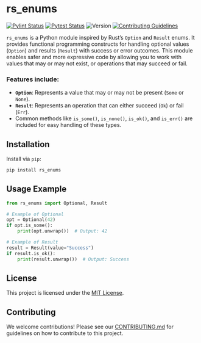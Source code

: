 # rs_enums

[![Pylint Status](https://github.com/ImKairat/rs_enums/actions/workflows/pylint.yml/badge.svg)](https://github.com/ImKairat/rs_enums/actions/workflows/pylint.yml)
[![Pytest Status](https://github.com/ImKairat/rs_enums/actions/workflows/pytest.yml/badge.svg)](https://github.com/ImKairat/rs_enums/actions/workflows/pytest.yml)
![Version](https://img.shields.io/github/v/release/ImKairat/rs_enums)
[![Contributing Guidelines](https://img.shields.io/badge/Contributing-Guidelines-blue)](CONTRIBUTING.md)



`rs_enums` is a Python module inspired by Rust’s `Option` and `Result` enums. It provides functional programming constructs for handling optional values (`Option`) and results (`Result`) with success or error outcomes. This module enables safer and more expressive code by allowing you to work with values that may or may not exist, or operations that may succeed or fail. 
### Features include:
- **`Option`**: Represents a value that may or may not be present (`Some` or `None`).
- **`Result`**: Represents an operation that can either succeed (`Ok`) or fail (`Err`).
- Common methods like `is_some()`, `is_none()`, `is_ok()`, and `is_err()` are included for easy handling of these types.

## Installation

Install via `pip`:

```bash
pip install rs_enums
```

## Usage Example

```python
from rs_enums import Optional, Result

# Example of Optional
opt = Optional(42)
if opt.is_some():
    print(opt.unwrap())  # Output: 42

# Example of Result
result = Result(value="Success")
if result.is_ok():
    print(result.unwrap())  # Output: Success
```

## License

This project is licensed under the [MIT License](LICENSE).

## Contributing

We welcome contributions! Please see our [CONTRIBUTING.md](./CONTRIBUTING.md) for guidelines on how to contribute to this project.

